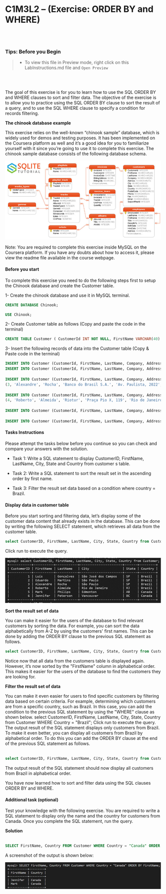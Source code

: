 # C1M3L2 – (Exercise: ORDER BY and WHERE)

<br><br>
 ### **Tips: Before you Begin**
> - To view this file in Preview mode, right click on this LabInstructions.md file and `Open Preview`

<br>
<br>

The goal of this exercise is for you to learn how to use the SQL ORDER BY and WHERE clauses to sort and filter data. The objective of the exercise is to allow you to practice using the SQL ORDER BY clause to sort the result of a query, and to use the SQL WHERE clause to specify a condition for records filtering.

**The chinook database example**

This exercise relies on the well-known “chinook sample” database, which is widely used for demos and testing purposes. It has been implemented on the Coursera platform as well and it’s a good idea for you to familiarize yourself with it since you’re going to use it to complete this exercise. 
The chinook sample database consists of the following database schema. 

![Chinook sample database](OrderByAndWhereImages/Picture1.png)

 
Note: You are required to complete this exercise inside MySQL on the Coursera platform. If you have any doubts about how to access it, please view the readme file available in the course webpage.

#### Before you start
To complete this exercise you need to do the following steps first to setup the Chinook database and create the Customer table.

1- Create the chinook database and use it in MySQL terminal.


```SQL
CREATE DATABASE Chinook;
```

```SQL
USE Chinook;
```

2- Create Customer table as follows (Copy and paste the code in the terminal)

```SQL
CREATE TABLE Customer ( CustomerId INT NOT NULL, FirstName VARCHAR(40) NOT NULL, LastName VARCHAR(20) NOT NULL, Company VARCHAR(80), Address VARCHAR(70), City VARCHAR(40), State VARCHAR(40), Country VARCHAR(40), PostalCode VARCHAR(10), Phone VARCHAR(24), Fax VARCHAR(24), Email VARCHAR(60) NOT NULL, SupportRepId INT, CONSTRAINT PK_Customer PRIMARY KEY  (CustomerId) );

```

3- Insert the following records of data into the Customer table (Copy & Paste code in the terminal)


```SQL
INSERT INTO Customer (CustomerId, FirstName, LastName, Company, Address, City, State, Country, PostalCode, Phone, Fax, Email, SupportRepId) VALUES (1, 'Luís', 'Gonçalves', 'Embraer - Empresa Brasileira de Aeronáutica S.A.', 'Av. Brigadeiro Faria Lima, 2170', 'São José dos Campos', 'SP', 'Brazil', '12227-000', '+55 (12) 3923-5555', '+55 (12) 3923-5566', 'luisg@embraer.com.br', 3);
INSERT INTO Customer (CustomerId, FirstName, LastName, Company, Address, City, State, Country, PostalCode, Phone, Fax, Email, SupportRepId) VALUES (2, 'Eduardo', 'Martins', 'Woodstock Discos', 'Rua Dr. Falcão Filho, 155', 'São Paulo', 'SP', 'Brazil', '01007-010', '+55 (11) 3033-5446', '+55 (11) 3033-4564', 'eduardo@woodstock.com.br', 4);

INSERT INTO Customer (CustomerId, FirstName, LastName, Company, Address, City, State, Country, PostalCode, Phone, Fax, Email, SupportRepId) VALUES
(3, 'Alexandre', 'Rocha', 'Banco do Brasil S.A.', 'Av. Paulista, 2022', 'São Paulo', 'SP', 'Brazil', '01310-200', '+55 (11) 3055-3278', '+55 (11) 3055-8131', 'alero@uol.com.br', 5);

INSERT INTO Customer (CustomerId, FirstName, LastName, Company, Address, City, State, Country, PostalCode, Phone, Fax, Email, SupportRepId) VALUES
(4, 'Roberto', 'Almeida', 'Riotur', 'Praça Pio X, 119', 'Rio de Janeiro', 'RJ', 'Brazil', '20040-020', '+55 (21) 2271-7000', '+55 (21) 2271-7070', 'roberto.almeida@riotur.gov.br', 3);

INSERT INTO Customer (CustomerId, FirstName, LastName, Company, Address, City, State, Country, PostalCode, Phone, Fax, Email, SupportRepId) VALUES (5, 'Mark', 'Philips', 'Telus', '8210 111 ST NW', 'Edmonton', 'AB', 'Canada', 'T6G 2C7', '+1 (780) 434-4554', '+1 (780) 434-5565', 'mphilips12@shaw.ca', 5);

INSERT INTO Customer (CustomerId, FirstName, LastName, Company, Address, City, State, Country, PostalCode, Phone, Fax, Email, SupportRepId) VALUES (6, 'Jennifer', 'Peterson', 'Rogers Canada', '700 W Pender Street', 'Vancouver', 'BC', 'Canada', 'V6C 1G8', '+1 (604) 688-2255', '+1 (604) 688-8756', 'jenniferp@rogers.ca', 3);
```


#### Tasks Instructions

Please attempt the tasks below before you continue so you can check and compare your answers with the solution.

* Task 1: Write a SQL statement to display CustomerID, FirstName, LastName, City, State and Country from customer     s table. 

* Task 2: Write a SQL statement to sort the result set in the ascending order by first name.  

* Task 3: Filter the result set data based on a condition where country = Brazil.

#### Display data in customer table

Before you start sorting and filtering data, let’s display some of the customer data content that already exists in the database. This can be done by writing the following SELECT statement, which retrieves all data from the customer table. 

```SQL
select CustomerID, FirstName, LastName, City, State, Country from Customer;
```

Click run to execute the query.
 
 ![Select data from Customer table](OrderByAndWhereImages/Picture2.png)


**Sort the result set of data**

You can make it easier for the users of the database to find relevant customers by sorting the data. For example, you can sort the data alphabetically from A-Z by using the customers' first names. This can be done by adding the ORDER BY clause to the previous SQL statement as follows. 


```SQL
select CustomerID, FirstName, LastName, City, State, Country from Customer ORDER BY FirstName; 
```
Notice now that all data from the customers table is displayed again. However, it’s now sorted by the "FirstName" column in alphabetical order. This makes it easier for the users of the database to find the customers they are looking for.

**Filter the result set of data**

You can make it even easier for users to find specific customers by filtering data based on certain criteria. For example, determining which customers are from a specific country, such as Brazil. In this case, you can add the condition to the previous SQL statement by using the "WHERE" clause as shown below. 
select CustomerID, FirstName, LastName, City, State, Country from Customer WHERE Country = "Brazil";
Click run to execute the query. 
The output result of the SQL statement displays only customers from Brazil.
To make it even better, you can display all customers from Brazil by alphabetical order. To do this you can add the ORDER BY clause at the end of the previous SQL statement as follows. 

```SQL

select CustomerID, FirstName, LastName, City, State, Country from Customer WHERE Country = "Brazil" ORDER BY FirstName;
```

The output result of the SQL statement should now display all customers from Brazil in alphabetical order. 

You have now learned how to sort and filter data using the SQL clauses ORDER BY and WHERE. 

#### Additional task (optional) 

Test your knowledge with the following exercise. You are required to write a SQL statement to display only the name and the country for customers from Canada. Once you complete the SQL statement, run the query.  


**Solution** 

```SQL

SELECT FirstName, Country FROM Customer WHERE Country = "Canada" ORDER BY FirstName;
 ```

A screenshot of the output is shown below:

![Output result of the select statement](OrderByAndWhereImages/Picture4.png)
